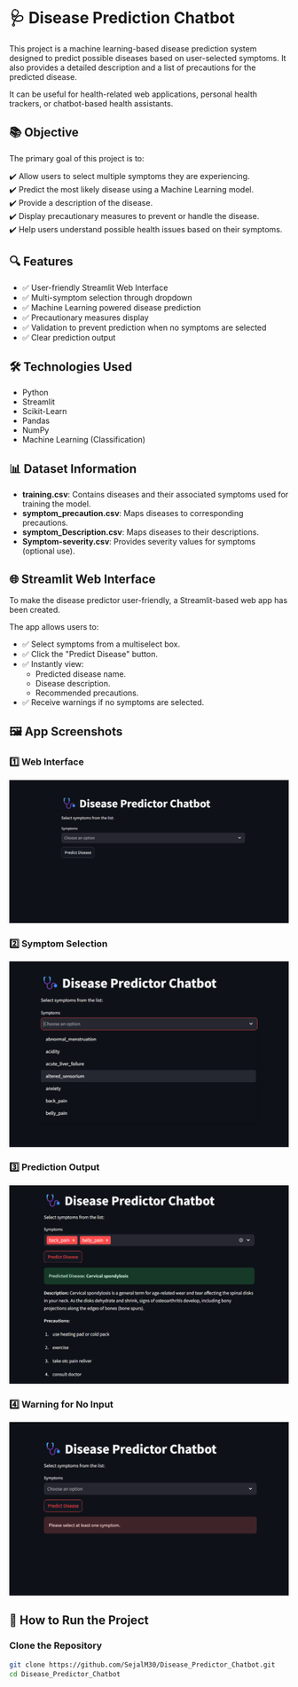 # 🩺 Disease Prediction Chatbot

This project is a machine learning-based disease prediction system designed to predict possible diseases based on user-selected symptoms. It also provides a detailed description and a list of precautions for the predicted disease.

It can be useful for health-related web applications, personal health trackers, or chatbot-based health assistants.

## 📚 Objective

The primary goal of this project is to:

✔️ Allow users to select multiple symptoms they are experiencing.  
✔️ Predict the most likely disease using a Machine Learning model.  
✔️ Provide a description of the disease.  
✔️ Display precautionary measures to prevent or handle the disease.  
✔️ Help users understand possible health issues based on their symptoms.


## 🔍 Features

- ✅ User-friendly Streamlit Web Interface
- ✅ Multi-symptom selection through dropdown
- ✅ Machine Learning powered disease prediction
- ✅ Precautionary measures display
- ✅ Validation to prevent prediction when no symptoms are selected
- ✅ Clear prediction output


## 🛠️ Technologies Used
- Python
- Streamlit
- Scikit-Learn
- Pandas
- NumPy
- Machine Learning (Classification)

## 📊 Dataset Information

- **training.csv**: Contains diseases and their associated symptoms used for training the model.
- **symptom_precaution.csv**: Maps diseases to corresponding precautions.
- **symptom_Description.csv**: Maps diseases to their descriptions.
- **Symptom-severity.csv**: Provides severity values for symptoms (optional use).

## 🌐 Streamlit Web Interface

To make the disease predictor user-friendly, a Streamlit-based web app has been created.

The app allows users to:

- ✅ Select symptoms from a multiselect box.
- ✅ Click the "Predict Disease" button.
- ✅ Instantly view:
  - Predicted disease name.
  - Disease description.
  - Recommended precautions.
- ✅ Receive warnings if no symptoms are selected.

## 🖼️ App Screenshots

### 1️⃣ Web Interface
![Web Interface](images/interface.png)

### 2️⃣ Symptom Selection
![Symptom Selection](images/symptom_selection.png)

### 3️⃣ Prediction Output
![Prediction Output](images/prediction_output.png)

### 4️⃣ Warning for No Input
![No Input Warning](images/no_input_warning.png)

## 🚀 How to Run the Project

### Clone the Repository

```bash
git clone https://github.com/SejalM30/Disease_Predictor_Chatbot.git
cd Disease_Predictor_Chatbot




